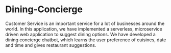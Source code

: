 # Dining-Concierge
Customer Service is an important service for a lot of businesses around the world. In this application, we have implemented a serverless, microservice driven web application to suggest dining options. We have developed a dining concierge chatbot, which learns the user preference of cuisines, date and time and gives restaurant suggestions.
